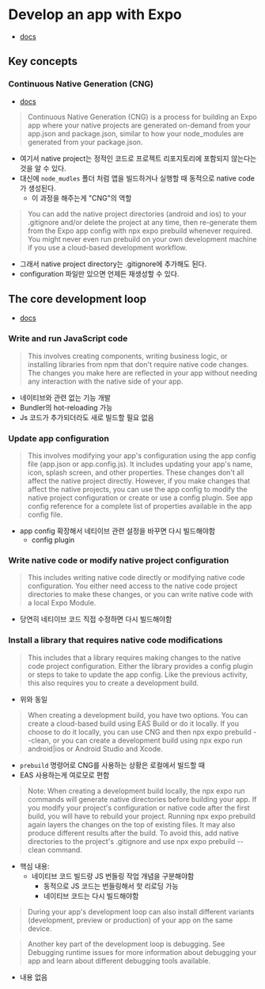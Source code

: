 # Develop an app with Expo

- [docs](https://docs.expo.dev/workflow/overview/)

## Key concepts

### Continuous Native Generation (CNG)

- [docs](https://docs.expo.dev/workflow/overview/#continuous-native-generation-cng)

> Continuous Native Generation (CNG) is a process for building an Expo app where your native projects are generated on-demand from your app.json and package.json, similar to how your node_modules are generated from your package.json.

- 여기서 native project는 정적인 코드로 프로젝트 리포지토리에 포함되지 않는다는 것을 알 수 있다.
- 대신에 `node_mudles` 폴더 처럼 앱을 빌드하거나 실행할 때 동적으로 native code가 생성된다.
    - 이 과정을 해주는게 "CNG"의 역할

> You can add the native project directories (android and ios) to your .gitignore and/or delete the project at any time, then re-generate them from the Expo app config with npx expo prebuild whenever required. You might never even run prebuild on your own development machine if you use a cloud-based development workflow.

- 그래서 native project directory는 .gitignore에 추가해도 된다.
- configuration 파일만 있으면 언제든 재생성할 수 있다.

## The core development loop

- [docs](https://docs.expo.dev/workflow/overview/#the-core-development-loop)

### Write and run JavaScript code

> This involves creating components, writing business logic, or installing libraries from npm that don't require native code changes.
> The changes you make here are reflected in your app without needing any interaction with the native side of your app.

- 네이티브와 관련 없는 기능 개발
- Bundler의 hot-reloading 가능
- Js 코드가 추가되더라도 새로 빌드할 필요 없음

### Update app configuration

> This involves modifying your app's configuration using the app config file (app.json or app.config.js). It includes updating your app's name, icon, splash screen, and other properties. These changes don't all affect the native project directly.
> However, if you make changes that affect the native projects, you can use the app config to modify the native project configuration or create or use a config plugin. See app config reference for a complete list of properties available in the app config file.

- app config 확장해서 네티이브 관련 설정을 바꾸면 다시 빌드해야함
    - config plugin

### Write native code or modify native project configuration

> This includes writing native code directly or modifying native code configuration.
> You either need access to the native code project directories to make these changes, or you can write native code with a local Expo Module.

- 당연히 네티이브 코드 직접 수정하면 다시 빌드해야함

### Install a library that requires native code modifications

> This includes that a library requires making changes to the native code project configuration. Either the library provides a config plugin or steps to take to update the app config. Like the previous activity, this also requires you to create a development build.

- 위와 동일

> When creating a development build, you have two options. You can create a cloud-based build using EAS Build or do it locally.
> If you choose to do it locally, you can use CNG and then npx expo prebuild --clean, or you can create a development build using npx expo run android|ios or Android Studio and Xcode.

- `prebuild` 명령어로 CNG를 사용하는 상황은 로컬에서 빌드할 때
- EAS 사용하는게 여로모로 편함

> Note: When creating a development build locally, the npx expo run commands will generate native directories before building your app.
> If you modify your project's configuration or native code after the first build, you will have to rebuild your project. Running npx expo prebuild again layers the changes on the top of existing files. It may also produce different results after the build. To avoid this, add native directories to the project's .gitignore and use npx expo prebuild --clean command.

- 핵심 내용:
    - 네이티브 코드 빌드랑 JS 번들링 작업 개념을 구분해야함
        - 동적으로 JS 코드는 번들링해서 핫 리로딩 가능
        - 네이티브 코드는 다시 빌드해야함

> During your app's development loop can also install different variants (development, preview or production) of your app on the same device.

> Another key part of the development loop is debugging. See Debugging runtime issues for more information about debugging your app and learn about different debugging tools available.

- 내용 없음
